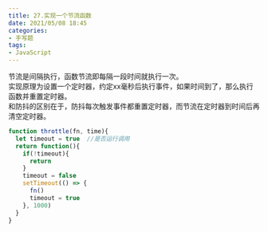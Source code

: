 ```yaml
---
title: 27.实现一个节流函数
date: 2021/05/08 18:45
categories: 
- 手写题
tags: 
- JavaScript
---
```


节流是间隔执行，函数节流即每隔一段时间就执行一次。  
实现原理为设置一个定时器，约定xx毫秒后执行事件，如果时间到了，那么执行函数并重置定时器。    
和防抖的区别在于，防抖每次触发事件都重置定时器，而节流在定时器到时间后再清空定时器。  

```javascript
function throttle(fn, time){
  let timeout = true  //是否运行调用
  return function(){
    if(!timeout){
      return
    }
    timeout = false
    setTimeout(() => {
      fn()
      timeout = true
    }, 1000)
  }
}
```